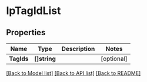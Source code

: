 # IpTagIdList

## Properties

Name | Type | Description | Notes
------------ | ------------- | ------------- | -------------
**TagIds** | **[]string** |  | [optional] 

[[Back to Model list]](../README.md#documentation-for-models) [[Back to API list]](../README.md#documentation-for-api-endpoints) [[Back to README]](../README.md)


